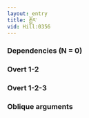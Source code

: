 ```yaml
---
layout: entry
title: རྒྱོར་
vid: Hill:0356
---
```

### Dependencies (N = 0)


### Overt 1-2


### Overt 1-2-3


### Oblique arguments
